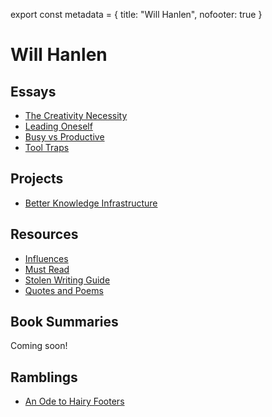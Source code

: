 export const metadata = {
  title: "Will Hanlen",
  nofooter: true
}


# Will Hanlen


## Essays

-   [The Creativity Necessity](essays/the_creativity_necessity)
-   [Leading Oneself](essays/leading_oneself)
-   [Busy vs Productive](essays/busy_vs_productive)
-   [Tool Traps](essays/tool_traps)


## Projects

-   [Better Knowledge Infrastructure](projects/better_knowledge_infrastructure)


## Resources

-   [Influences](resources/influences)
-   [Must Read](resources/must_read)
-   [Stolen Writing Guide](resources/stolen_writing_guide)
-   [Quotes and Poems](resources/quotes_and_poems)


## Book Summaries

Coming soon!


## Ramblings

-   [An Ode to Hairy Footers](ramblings/an_ode_to_hairy_footers)


